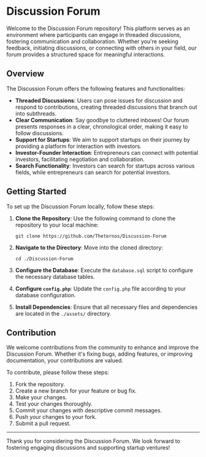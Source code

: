 # Discussion Forum

Welcome to the Discussion Forum repository! This platform serves as an environment where participants can engage in threaded discussions, fostering communication and collaboration. Whether you're seeking feedback, initiating discussions, or connecting with others in your field, our forum provides a structured space for meaningful interactions.

## Overview

The Discussion Forum offers the following features and functionalities:

- **Threaded Discussions**: Users can pose issues for discussion and respond to contributions, creating threaded discussions that branch out into subthreads.
- **Clear Communication**: Say goodbye to cluttered inboxes! Our forum presents responses in a clear, chronological order, making it easy to follow discussions.
- **Support for Startups**: We aim to support startups on their journey by providing a platform for interaction with investors.
- **Investor-Founder Interaction**: Entrepreneurs can connect with potential investors, facilitating negotiation and collaboration.
- **Search Functionality**: Investors can search for startups across various fields, while entrepreneurs can search for potential investors.

## Getting Started

To set up the Discussion Forum locally, follow these steps:

1. **Clone the Repository**: Use the following command to clone the repository to your local machine:

    ```
    git clone https://github.com/Theternos/Discussion-Forum
    ```

2. **Navigate to the Directory**: Move into the cloned directory:

    ```
    cd ./Discussion-Forum
    ```

3. **Configure the Database**: Execute the `database.sql` script to configure the necessary database tables.

4. **Configure `config.php`**: Update the `config.php` file according to your database configuration.

5. **Install Dependencies**: Ensure that all necessary files and dependencies are located in the `./assets/` directory.

## Contribution

We welcome contributions from the community to enhance and improve the Discussion Forum. Whether it's fixing bugs, adding features, or improving documentation, your contributions are valued.

To contribute, please follow these steps:

1. Fork the repository.
2. Create a new branch for your feature or bug fix.
3. Make your changes.
4. Test your changes thoroughly.
5. Commit your changes with descriptive commit messages.
6. Push your changes to your fork.
7. Submit a pull request.

---

Thank you for considering the Discussion Forum. We look forward to fostering engaging discussions and supporting startup ventures!
